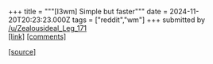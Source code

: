 +++
title = """[I3wm] Simple but faster"""
date = 2024-11-20T20:23:23.000Z
tags = ["reddit","wm"]
+++
submitted by [/u/Zealousideal\_Leg\_171](https://www.reddit.com/user/Zealousideal_Leg_171)  
[\[link\]](https://i.redd.it/fas8ocy9842e1) [\[comments\]](https://www.reddit.com/r/unixporn/comments/1gvz7aj/i3wm_simple_but_faster/)

[[source]](https://www.reddit.com/r/unixporn/comments/1gvz7aj/i3wm_simple_but_faster/)
